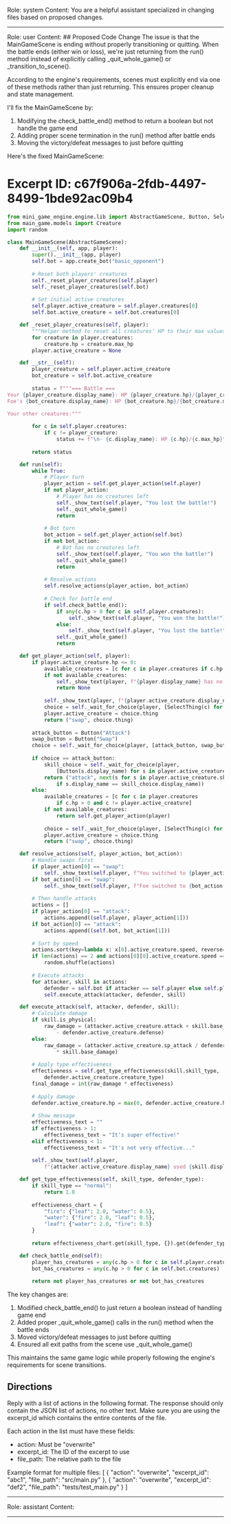Role: system
Content: You are a helpful assistant specialized in changing files based on proposed changes.
__________________
Role: user
Content: ## Proposed Code Change
The issue is that the MainGameScene is ending without properly transitioning or quitting. When the battle ends (either win or loss), we're just returning from the run() method instead of explicitly calling _quit_whole_game() or _transition_to_scene().

According to the engine's requirements, scenes must explicitly end via one of these methods rather than just returning. This ensures proper cleanup and state management.

I'll fix the MainGameScene by:
1. Modifying the check_battle_end() method to return a boolean but not handle the game end
2. Adding proper scene termination in the run() method after battle ends
3. Moving the victory/defeat messages to just before quitting

Here's the fixed MainGameScene:

# Excerpt ID: c67f906a-2fdb-4497-8499-1bde92ac09b4
```python main_game/scenes/main_game_scene.py
from mini_game_engine.engine.lib import AbstractGameScene, Button, SelectThing
from main_game.models import Creature
import random

class MainGameScene(AbstractGameScene):
    def __init__(self, app, player):
        super().__init__(app, player)
        self.bot = app.create_bot("basic_opponent")
        
        # Reset both players' creatures
        self._reset_player_creatures(self.player)
        self._reset_player_creatures(self.bot)
        
        # Set initial active creatures
        self.player.active_creature = self.player.creatures[0]
        self.bot.active_creature = self.bot.creatures[0]

    def _reset_player_creatures(self, player):
        """Helper method to reset all creatures' HP to their max values"""
        for creature in player.creatures:
            creature.hp = creature.max_hp
        player.active_creature = None

    def __str__(self):
        player_creature = self.player.active_creature
        bot_creature = self.bot.active_creature
        
        status = f"""=== Battle ===
Your {player_creature.display_name}: HP {player_creature.hp}/{player_creature.max_hp}
Foe's {bot_creature.display_name}: HP {bot_creature.hp}/{bot_creature.max_hp}

Your other creatures:"""
        
        for c in self.player.creatures:
            if c != player_creature:
                status += f"\n- {c.display_name}: HP {c.hp}/{c.max_hp}"
                
        return status

    def run(self):
        while True:
            # Player turn
            player_action = self.get_player_action(self.player)
            if not player_action:
                # Player has no creatures left
                self._show_text(self.player, "You lost the battle!")
                self._quit_whole_game()
                return
                
            # Bot turn
            bot_action = self.get_player_action(self.bot)
            if not bot_action:
                # Bot has no creatures left
                self._show_text(self.player, "You won the battle!")
                self._quit_whole_game()
                return
                
            # Resolve actions
            self.resolve_actions(player_action, bot_action)
            
            # Check for battle end
            if self.check_battle_end():
                if any(c.hp > 0 for c in self.player.creatures):
                    self._show_text(self.player, "You won the battle!")
                else:
                    self._show_text(self.player, "You lost the battle!")
                self._quit_whole_game()
                return

    def get_player_action(self, player):
        if player.active_creature.hp <= 0:
            available_creatures = [c for c in player.creatures if c.hp > 0 and c != player.active_creature]
            if not available_creatures:
                self._show_text(player, f"{player.display_name} has no creatures left!")
                return None
                
            self._show_text(player, f"{player.active_creature.display_name} was knocked out!")
            choice = self._wait_for_choice(player, [SelectThing(c) for c in available_creatures])
            player.active_creature = choice.thing
            return ("swap", choice.thing)
            
        attack_button = Button("Attack")
        swap_button = Button("Swap")
        choice = self._wait_for_choice(player, [attack_button, swap_button])
        
        if choice == attack_button:
            skill_choice = self._wait_for_choice(player, 
                [Button(s.display_name) for s in player.active_creature.skills])
            return ("attack", next(s for s in player.active_creature.skills 
                if s.display_name == skill_choice.display_name))
        else:
            available_creatures = [c for c in player.creatures 
                if c.hp > 0 and c != player.active_creature]
            if not available_creatures:
                return self.get_player_action(player)
                
            choice = self._wait_for_choice(player, [SelectThing(c) for c in available_creatures])
            player.active_creature = choice.thing
            return ("swap", choice.thing)

    def resolve_actions(self, player_action, bot_action):
        # Handle swaps first
        if player_action[0] == "swap":
            self._show_text(self.player, f"You switched to {player_action[1].display_name}!")
        if bot_action[0] == "swap":
            self._show_text(self.player, f"Foe switched to {bot_action[1].display_name}!")
            
        # Then handle attacks
        actions = []
        if player_action[0] == "attack":
            actions.append((self.player, player_action[1]))
        if bot_action[0] == "attack":
            actions.append((self.bot, bot_action[1]))
            
        # Sort by speed
        actions.sort(key=lambda x: x[0].active_creature.speed, reverse=True)
        if len(actions) == 2 and actions[0][0].active_creature.speed == actions[1][0].active_creature.speed:
            random.shuffle(actions)
            
        # Execute attacks
        for attacker, skill in actions:
            defender = self.bot if attacker == self.player else self.player
            self.execute_attack(attacker, defender, skill)

    def execute_attack(self, attacker, defender, skill):
        # Calculate damage
        if skill.is_physical:
            raw_damage = (attacker.active_creature.attack + skill.base_damage 
                - defender.active_creature.defense)
        else:
            raw_damage = (attacker.active_creature.sp_attack / defender.active_creature.sp_defense 
                * skill.base_damage)
            
        # Apply type effectiveness
        effectiveness = self.get_type_effectiveness(skill.skill_type, 
            defender.active_creature.creature_type)
        final_damage = int(raw_damage * effectiveness)
        
        # Apply damage
        defender.active_creature.hp = max(0, defender.active_creature.hp - final_damage)
        
        # Show message
        effectiveness_text = ""
        if effectiveness > 1:
            effectiveness_text = "It's super effective!"
        elif effectiveness < 1:
            effectiveness_text = "It's not very effective..."
            
        self._show_text(self.player, 
            f"{attacker.active_creature.display_name} used {skill.display_name}! {effectiveness_text}")

    def get_type_effectiveness(self, skill_type, defender_type):
        if skill_type == "normal":
            return 1.0
            
        effectiveness_chart = {
            "fire": {"leaf": 2.0, "water": 0.5},
            "water": {"fire": 2.0, "leaf": 0.5},
            "leaf": {"water": 2.0, "fire": 0.5}
        }
        
        return effectiveness_chart.get(skill_type, {}).get(defender_type, 1.0)

    def check_battle_end(self):
        player_has_creatures = any(c.hp > 0 for c in self.player.creatures)
        bot_has_creatures = any(c.hp > 0 for c in self.bot.creatures)
        
        return not player_has_creatures or not bot_has_creatures
```

The key changes are:
1. Modified check_battle_end() to just return a boolean instead of handling game end
2. Added proper _quit_whole_game() calls in the run() method when the battle ends
3. Moved victory/defeat messages to just before quitting
4. Ensured all exit paths from the scene use _quit_whole_game()

This maintains the same game logic while properly following the engine's requirements for scene transitions.

## Directions
Reply with a list of actions in the following format. The response should only contain the JSON list of actions, no other text.
Make sure you are using the excerpt_id which contains the entire contents of the file.

Each action in the list must have these fields:
- action: Must be "overwrite"
- excerpt_id: The ID of the excerpt to use
- file_path: The relative path to the file

Example format for multiple files:
[
    {
        "action": "overwrite",
        "excerpt_id": "abc1",
        "file_path": "src/main.py"
    },
    {
        "action": "overwrite",
        "excerpt_id": "def2",
        "file_path": "tests/test_main.py"
    }
]
__________________
Role: assistant
Content: 
__________________
